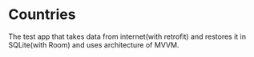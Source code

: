 # Countries

The test app that takes data from internet(with retrofit) and restores it in SQLite(with Room) and uses architecture of MVVM. 
